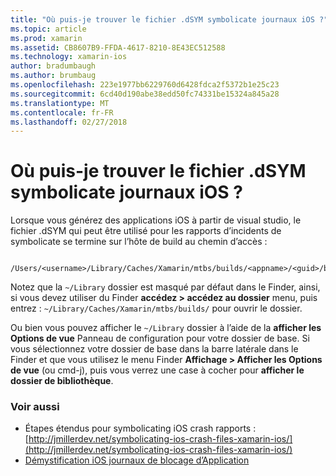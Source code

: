 ```yaml
---
title: "Où puis-je trouver le fichier .dSYM symbolicate journaux iOS ?"
ms.topic: article
ms.prod: xamarin
ms.assetid: CB8607B9-FFDA-4617-8210-8E43EC512588
ms.technology: xamarin-ios
author: bradumbaugh
ms.author: brumbaug
ms.openlocfilehash: 223e1977bb6229760d6428fdca2f5372b1e25c23
ms.sourcegitcommit: 6cd40d190abe38edd50fc74331be15324a845a28
ms.translationtype: MT
ms.contentlocale: fr-FR
ms.lasthandoff: 02/27/2018
---
```

# <a name="where-can-i-find-the-dsym-file-to-symbolicate-ios-crash-logs"></a>Où puis-je trouver le fichier .dSYM symbolicate journaux iOS ?

Lorsque vous générez des applications iOS à partir de visual studio, le fichier .dSYM qui peut être utilisé pour les rapports d’incidents de symbolicate se termine sur l’hôte de build au chemin d’accès :
```
    /Users/<username>/Library/Caches/Xamarin/mtbs/builds/<appname>/<guid>/bin/iPhone/<configuration>
```

Notez que la `~/Library` dossier est masqué par défaut dans le Finder, ainsi, si vous devez utiliser du Finder **accédez > accédez au dossier** menu, puis entrez : `~/Library/Caches/Xamarin/mtbs/builds/` pour ouvrir le dossier.  

Ou bien vous pouvez afficher le `~/Library` dossier à l’aide de la **afficher les Options de vue** Panneau de configuration pour votre dossier de base. Si vous sélectionnez votre dossier de base dans la barre latérale dans le Finder et que vous utilisez le menu Finder **Affichage > Afficher les Options de vue** (ou cmd-j), puis vous verrez une case à cocher pour **afficher le dossier de bibliothèque**.


### <a name="see-also"></a>Voir aussi
- Étapes étendus pour symbolicating iOS crash rapports : [http://jmillerdev.net/symbolicating-ios-crash-files-xamarin-ios/](http://jmillerdev.net/symbolicating-ios-crash-files-xamarin-ios/)
- [Démystification iOS journaux de blocage d’Application](https://www.raywenderlich.com/23704/demystifying-ios-application-crash-logs)
